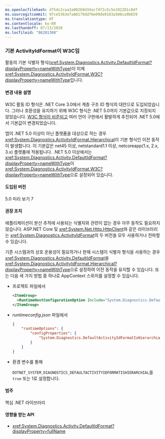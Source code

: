 ```yaml
---
ms.openlocfilehash: d75dc2caa3a002b9d34ac74f2c5c5e192281c0df
ms.sourcegitcommit: 97ce5363efa88179dd76e09de0103a500ca9b659
ms.translationtype: HT
ms.contentlocale: ko-KR
ms.lasthandoff: 07/13/2020
ms.locfileid: "86281308"
---
```

### <a name="default-activityidformat-is-w3c"></a>기본 ActivityIdFormat이 W3C임

활동의 기본 식별자 형식(<xref:System.Diagnostics.Activity.DefaultIdFormat?displayProperty=nameWithType>)이 이제 <xref:System.Diagnostics.ActivityIdFormat.W3C?displayProperty=nameWithType>입니다.

#### <a name="change-description"></a>변경 내용 설명

W3C 활동 ID 형식은 .NET Core 3.0에서 계층 구조 ID 형식의 대안으로 도입되었습니다. 그러나 호환성을 유지하기 위해 W3C 형식은 .NET 5.0까지 기본값으로 지정되지 않았습니다. [W3C 형식이 비준되고](https://www.w3.org/TR/trace-context/) 여러 언어 구현에서 활발하게 추진되어 .NET 5.0에서 기본값이 변경되었습니다.

앱이 .NET 5.0 이상이 아닌 플랫폼을 대상으로 하는 경우 <xref:System.Diagnostics.ActivityIdFormat.Hierarchical>이 기본 형식인 이전 동작이 발생합니다. 이 기본값은 net45 이상, netstandard1.1 이상, netcoreapp(1.x, 2.x, 3.x) 플랫폼에 적용됩니다. .NET 5.0 이상에서는 <xref:System.Diagnostics.Activity.DefaultIdFormat?displayProperty=nameWithType>이 <xref:System.Diagnostics.ActivityIdFormat.W3C?displayProperty=nameWithType>으로 설정되어 있습니다.

#### <a name="version-introduced"></a>도입된 버전

5.0 미리 보기 7

#### <a name="recommended-action"></a>권장 조치

애플리케이션이 분산 추적에 사용되는 식별자와 관련이 없는 경우 아무 동작도 필요하지 않습니다. ASP.NET Core 및 <xref:System.Net.Http.HttpClient>와 같은 라이브러리는 <xref:System.Diagnostics.ActivityIdFormat>의 두 버전을 모두 사용하거나 전파할 수 있습니다.

기존 시스템과의 상호 운용성이 필요하거나 현재 시스템이 식별자 형식을 사용하는 경우 <xref:System.Diagnostics.Activity.DefaultIdFormat>을 <xref:System.Diagnostics.ActivityIdFormat.Hierarchical?displayProperty=nameWithType>으로 설정하여 이전 동작을 유지할 수 있습니다. 또는 다음 세 가지 방법 중 하나로 AppContext 스위치를 설정할 수 있습니다.

- 프로젝트 파일에서

  ```xml
  <ItemGroup>
    <RuntimeHostConfigurationOption Include="System.Diagnostics.DefaultActivityIdFormatIsHierarchial" Value="true" />
  </ItemGroup>
  ```

- *runtimeconfig.json* 파일에서

  ```json
  {
      "runtimeOptions": {
          "configProperties": {
              "System.Diagnostics.DefaultActivityIdFormatIsHierarchial": true
          }
      }
  }
  ```

- 환경 변수를 통해

  `DOTNET_SYSTEM_DIAGNOSTICS_DEFAULTACTIVITYIDFORMATISHIERARCHIAL`을 `true` 또는 1로 설정합니다.

#### <a name="category"></a>범주

핵심 .NET 라이브러리

#### <a name="affected-apis"></a>영향을 받는 API

- <xref:System.Diagnostics.Activity.DefaultIdFormat?displayProperty=fullName>

<!--

#### Affected APIs

- `P:System.Diagnostics.Activity.DefaultIdFormat`

-->
